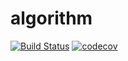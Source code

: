 # algorithm

[![Build Status](https://travis-ci.com/GuoZhiBin2014/algorithm.svg?branch=master)](https://travis-ci.com/GuoZhiBin2014/algorithm)
[![codecov](https://codecov.io/gh/GuoZhiBin2014/algorithm/branch/master/graph/badge.svg)](https://codecov.io/gh/GuoZhiBin2014/algorithm)

